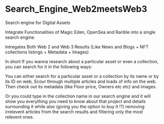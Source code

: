 # Search_Engine_Web2meetsWeb3

 Search engine for Digital Assets

Integrate Functionalities of Magic Eden, OpenSea and Rarible into a single search engine.

Intregates Both Web 2 and Web 3 Results (Like News and Blogs + NFT collections listings + Metadata + Images)

In short If you wanna research about a particular asset or even a collection, you can search for it in the following ways:

You can either search for a particular asset or a collection by its name or by its ID on web, Scour through multiple articles and loads of info on the web. Then check out its metadata (like Floor price, Owners etc etc) and images.

Or you could type in the collection name in our search engine and it will show you everything you need to know about that project and details surrounding it while also (giving you the option to buy it !?) removing irrelevent articles from the search results and filtering only the most relevent ones.
